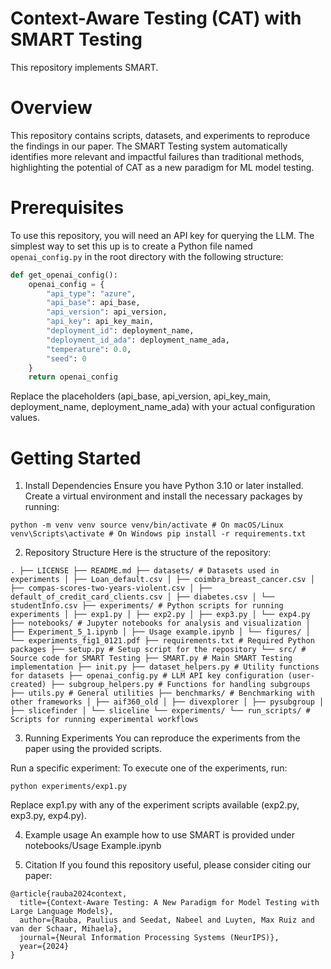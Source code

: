 # Context-Aware Testing (CAT) with SMART Testing

This repository implements SMART. 

# Overview
This repository contains scripts, datasets, and experiments to reproduce the findings in our paper. The SMART Testing system automatically identifies more relevant and impactful failures than traditional methods, highlighting the potential of CAT as a new paradigm for ML model testing.

# Prerequisites
To use this repository, you will need an API key for querying the LLM. The simplest way to set this up is to create a Python file named `openai_config.py` in the root directory with the following structure:

```python
def get_openai_config():
    openai_config = {
        "api_type": "azure",
        "api_base": api_base,
        "api_version": api_version,
        "api_key": api_key_main,
        "deployment_id": deployment_name,
        "deployment_id_ada": deployment_name_ada,
        "temperature": 0.0,
        "seed": 0
    }
    return openai_config
```
Replace the placeholders (api_base, api_version, api_key_main, deployment_name, deployment_name_ada) with your actual configuration values. 


# Getting Started
1. Install Dependencies
Ensure you have Python 3.10 or later installed. Create a virtual environment and install the necessary packages by running:

``` python -m venv venv source venv/bin/activate # On macOS/Linux venv\Scripts\activate # On Windows pip install -r requirements.txt ```

2. Repository Structure
Here is the structure of the repository:

``` . ├── LICENSE ├── README.md ├── datasets/ # Datasets used in experiments │ ├── Loan_default.csv │ ├── coimbra_breast_cancer.csv │ ├── compas-scores-two-years-violent.csv │ ├── default_of_credit_card_clients.csv │ ├── diabetes.csv │ └── studentInfo.csv ├── experiments/ # Python scripts for running experiments │ ├── exp1.py │ ├── exp2.py │ ├── exp3.py │ └── exp4.py ├── notebooks/ # Jupyter notebooks for analysis and visualization │ ├── Experiment_5_1.ipynb │ ├── Usage example.ipynb │ └── figures/ │ └── experiments_fig1_0121.pdf ├── requirements.txt # Required Python packages ├── setup.py # Setup script for the repository └── src/ # Source code for SMART Testing ├── SMART.py # Main SMART Testing implementation ├── init.py ├── dataset_helpers.py # Utility functions for datasets ├── openai_config.py # LLM API key configuration (user-created) ├── subgroup_helpers.py # Functions for handling subgroups ├── utils.py # General utilities ├── benchmarks/ # Benchmarking with other frameworks │ ├── aif360_old │ ├── divexplorer │ ├── pysubgroup │ ├── slicefinder │ └── sliceline └── experiments/ └── run_scripts/ # Scripts for running experimental workflows ```

3. Running Experiments
You can reproduce the experiments from the paper using the provided scripts.

Run a specific experiment: To execute one of the experiments, run:

``` python experiments/exp1.py ```

Replace exp1.py with any of the experiment scripts available (exp2.py, exp3.py, exp4.py).

4. Example usage
An example how to use SMART is provided under notebooks/Usage Example.ipynb

5. Citation
If you found this repository useful, please consider citing our paper:

```
@article{rauba2024context,
  title={Context-Aware Testing: A New Paradigm for Model Testing with Large Language Models},
  author={Rauba, Paulius and Seedat, Nabeel and Luyten, Max Ruiz and van der Schaar, Mihaela},
  journal={Neural Information Processing Systems (NeurIPS)},
  year={2024}
}
```
